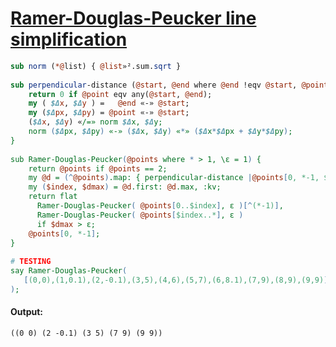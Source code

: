 [1]: https://rosettacode.org/wiki/Ramer-Douglas-Peucker_line_simplification

# [Ramer-Douglas-Peucker line simplification][1]

```perl
sub norm (*@list) { @list»².sum.sqrt }
 
sub perpendicular-distance (@start, @end where @end !eqv @start, @point) {
    return 0 if @point eqv any(@start, @end);
    my ( $Δx, $Δy ) =   @end «-» @start;
    my ($Δpx, $Δpy) = @point «-» @start;
    ($Δx, $Δy) «/=» norm $Δx, $Δy;
    norm ($Δpx, $Δpy) «-» ($Δx, $Δy) «*» ($Δx*$Δpx + $Δy*$Δpy);
}
 
sub Ramer-Douglas-Peucker(@points where * > 1, \ε = 1) {
    return @points if @points == 2;
    my @d = (^@points).map: { perpendicular-distance |@points[0, *-1, $_] };
    my ($index, $dmax) = @d.first: @d.max, :kv;
    return flat
      Ramer-Douglas-Peucker( @points[0..$index], ε )[^(*-1)],
      Ramer-Douglas-Peucker( @points[$index..*], ε )
      if $dmax > ε;
    @points[0, *-1];
}
 
# TESTING
say Ramer-Douglas-Peucker(
   [(0,0),(1,0.1),(2,-0.1),(3,5),(4,6),(5,7),(6,8.1),(7,9),(8,9),(9,9)]
);
```

#### Output:
```
((0 0) (2 -0.1) (3 5) (7 9) (9 9))
```